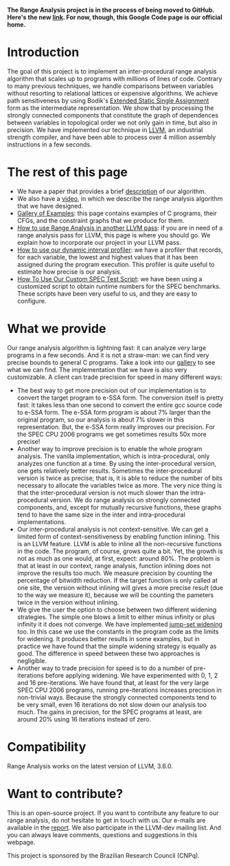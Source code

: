 **The Range Analysis project is in the process of being moved to GitHub. Here's the new [link](https://github.com/vhscampos/range-analysis). For now, though, this Google Code page is our official home.**

# Introduction #

The goal of this project is to implement an inter-procedural range analysis algorithm that scales up to programs with millions of lines of code. Contrary to many previous techniques, we handle comparisons between variables without resorting to relational lattices or expensive algorithms. We achieve path sensitiveness by using Bodik's [Extended Static Single Assignment](http://dl.acm.org/citation.cfm?id=349342) form as the intermediate representation. We show that by processing the strongly connected components that constitute the graph of dependences between variables in topological order we not only gain in time, but also in precision. We have implemented our technique in [LLVM](http://llvm.org/), an industrial strength compiler, and have been able to process over 4 million assembly instructions in a few seconds.

# The rest of this page #

  * We have a paper that provides a brief [description](http://homepages.dcc.ufmg.br/~fernando/publications/papers/CGO13_raphael.pdf) of our algorithm.
  * We also have a [video](http://www.youtube.com/watch?v=Vj-TI4Yjt10), in which we describe the range analysis algorithm that we have designed.
  * [Gallery of Examples](gallery.md): this page contains examples of C programs, their CFGs, and the constraint graphs that we produce for them.
  * [How to use Range Analysis in another LLVM pass](HowToUseRangeAnalysisInAnotherPass.md): if you are in need of a range analysis pass for LLVM, this page is where you should go. We explain how to incorporate our project in your LLVM pass.
  * [How to use our dynamic interval profiler](HowToUseRangeAnalysisInstrumentationPass.md): we have a profiler that records, for each variable, the lowest and highest values that it has been assigned during the program execution. This profiler is quite useful to estimate how precise is our analysis.
  * [How To Use Our Custom SPEC Test Script](HowToUseOurCustomSPECTestScript.md): we have been using a customized script to obtain runtime numbers for the SPEC benchmarks. These scripts have been very useful to us, and they are easy to configure.

# What we provide #

Our range analysis algorithm is lightning fast: it can analyze very large programs in a few seconds. And it is not a straw-man: we can find very precise bounds to general C programs. Take a look into our [gallery](gallery.md) to see what we can find. The implementation that we have is also very customizable. A client can trade precision for speed in many different ways:

  * The best way to get more precision out of our implementation is to convert the target program to e-SSA form. The conversion itself is pretty fast: it takes less than one second to convert the entire gcc source code to e-SSA form. The e-SSA form program is about 7% larger than the original program, so our analysis is about 7% slower in this representation. But, the e-SSA form really improves our precision. For the SPEC CPU 2006 programs we get sometimes results 50x more precise!
  * Another way to improve precision is to enable the whole program analysis. The vanilla implementation, which is intra-procedural, only analyzes one function at a time. By using the inter-procedural version, one gets relatively better results. Sometimes the inter-procedural version is twice as precise; that is, it is able to reduce the number of bits necessary to allocate the variables twice as more. The very nice thing is that the inter-procedural version is not much slower than the intra-procedural version. We do range analysis on strongly connected components, and, except for mutually recursive functions, these graphs tend to have the same size in the inter and intra-procedural implementations.
  * Our inter-procedural analysis is not context-sensitive. We can get a limited form of context-sensitiveness by enabling function inlining. This is an LLVM feature. LLVM is able to inline all the non-recursive functions in the code. The program, of course, grows quite a bit. Yet, the growth is not as much as one would, at first, expect: around 80%. The problem is that at least in our context, range analysis, function inlining does not improve the results too much. We measure precision by counting the percentage of bitwidth reduction. If the target function is only called at one site, the version without inlining will gives a more precise result (due to the way we measure it), because we will be counting the pameters twice in the version without inlining.
  * We give the user the option to choose between two different widening strategies. The simple one blows a limit to either minus infinity or plus infinity it it does not converge. We have implemented [jump-set widening](http://lara.epfl.ch/w/sav09:widening_in_variable_range_analysis) too. In this case we use the constants in the program code as the limits for widening. It produces better results in some examples, but in practice we have found that the simple widening strategy is equally as good. The difference in speed between these two approaches is negligible.
  * Another way to trade precision for speed is to do a number of pre-iterations before applying widening. We have experimented with 0, 1, 2 and 16 pre-iterations. We have found that, at least for the very large SPEC CPU 2006 programs, running pre-iterations increases precision in non-trivial ways. Because the strongly connected components tend to be very small, even 16 iterations do not slow down our analysis too much. The gains in precision, for the SPEC programs at least, are around 20% using 16 iterations instead of zero.

# Compatibility #

Range Analysis works on the latest version of LLVM, 3.6.0.

# Want to contribute? #

This is an open-source project. If you want to contribute any feature to our range analysis, do not hesitate to get in touch with us. Our e-mails are available in the [report](http://homepages.dcc.ufmg.br/~fernando/publications/papers/CGO13_raphael.pdf). We also participate in the LLVM-dev mailing list. And you can always leave comments, questions and suggestions in this webpage.

This project is sponsored by the Brazilian Research Council (CNPq).